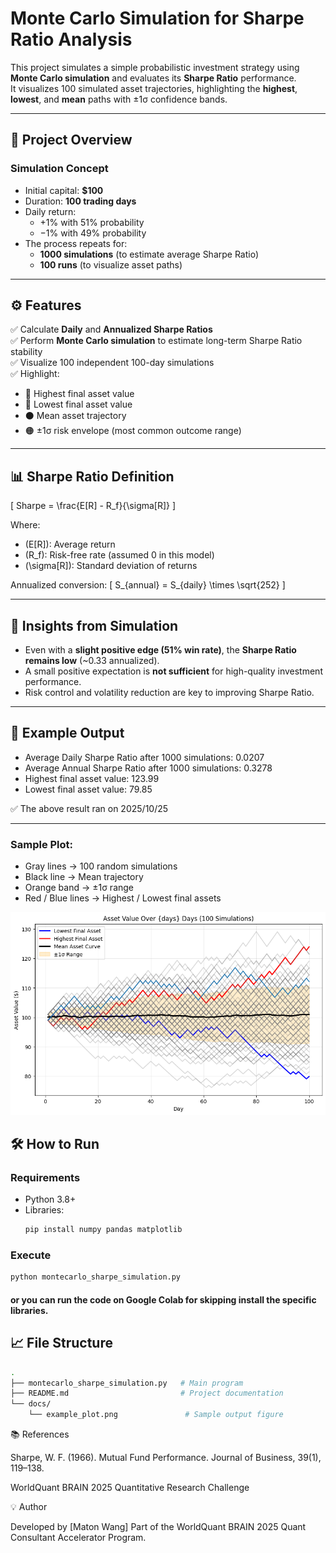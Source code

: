 # Monte Carlo Simulation for Sharpe Ratio Analysis

This project simulates a simple probabilistic investment strategy using **Monte Carlo simulation** and evaluates its **Sharpe Ratio** performance.  
It visualizes 100 simulated asset trajectories, highlighting the **highest**, **lowest**, and **mean** paths with ±1σ confidence bands.

---

## 🧩 Project Overview

### Simulation Concept
- Initial capital: **$100**
- Duration: **100 trading days**
- Daily return:
  - +1% with 51% probability  
  - −1% with 49% probability
- The process repeats for:
  - **1000 simulations** (to estimate average Sharpe Ratio)
  - **100 runs** (to visualize asset paths)

---

## ⚙️ Features

✅ Calculate **Daily** and **Annualized Sharpe Ratios**  
✅ Perform **Monte Carlo simulation** to estimate long-term Sharpe Ratio stability  
✅ Visualize 100 independent 100-day simulations  
✅ Highlight:
- 🔴 Highest final asset value
- 🔵 Lowest final asset value
- ⚫ Mean asset trajectory
- 🟠 ±1σ risk envelope (most common outcome range)

---

## 📊 Sharpe Ratio Definition

\[
Sharpe = \frac{E[R] - R_f}{\sigma[R]}
\]

Where:
- \(E[R]\): Average return  
- \(R_f\): Risk-free rate (assumed 0 in this model)  
- \(\sigma[R]\): Standard deviation of returns  

Annualized conversion:
\[
S_{annual} = S_{daily} \times \sqrt{252}
\]

---

## 🧠 Insights from Simulation

- Even with a **slight positive edge (51% win rate)**, the **Sharpe Ratio remains low** (~0.33 annualized).
- A small positive expectation is **not sufficient** for high-quality investment performance.
- Risk control and volatility reduction are key to improving Sharpe Ratio.

---

## 🧪 Example Output

- Average Daily Sharpe Ratio after 1000 simulations: 0.0207
- Average Annual Sharpe Ratio after 1000 simulations: 0.3278
- Highest final asset value: 123.99
- Lowest final asset value: 79.85

✅ The above result ran on 2025/10/25

---

### Sample Plot:

- Gray lines → 100 random simulations  
- Black line → Mean trajectory  
- Orange band → ±1σ range  
- Red / Blue lines → Highest / Lowest final assets  

![example_plot](docs/example_plot.png)


## 🛠️ How to Run

### Requirements
- Python 3.8+
- Libraries:
  ```bash
  pip install numpy pandas matplotlib

### Execute
```bash
python montecarlo_sharpe_simulation.py
```
#### or you can run the code on Google Colab for skipping install the specific libraries.


## 📈 File Structure
```bash
.
├── montecarlo_sharpe_simulation.py   # Main program
├── README.md                         # Project documentation
└── docs/
    └── example_plot.png               # Sample output figure
```

📚 References

Sharpe, W. F. (1966). Mutual Fund Performance. Journal of Business, 39(1), 119–138.

WorldQuant BRAIN 2025 Quantitative Research Challenge

💡 Author

Developed by [Maton Wang]
Part of the WorldQuant BRAIN 2025 Quant Consultant Accelerator Program.

